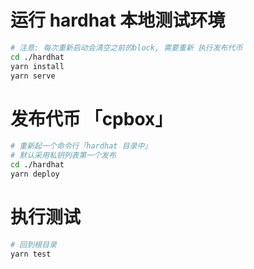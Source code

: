 # 运行 hardhat 本地测试环境

```bash
# 注意: 每次重新启动会清空之前的block, 需要重新 执行发布代币
cd ./hardhat
yarn install
yarn serve
```

# 发布代币 「cpbox」

```bash
# 重新起一个命令行「hardhat 目录中」
# 默认采用私钥列表第一个发布
cd ./hardhat
yarn deploy
```

# 执行测试

```bash
# 回到根目录
yarn test
```

